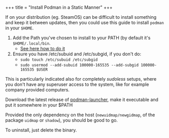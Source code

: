 +++
title = "Install Podman in a Static Manner"
+++

If on your distribution (eg. SteamOS) can be difficult to install something and keep it
between updates, then you could use this guide to install `podman` in your `$HOME`.

1. Add the Path you've chosen to install to your PATH (by default it's `$HOME/.local/bin`.
   - [See here how to do it](https://www.howtogeek.com/658904/how-to-add-a-directory-to-your-path-in-linux/)
2. Ensure you have /etc/subuid and /etc/subgid, if you don't do:
   - `sudo touch /etc/subuid /etc/subgid`
   - `sudo usermod --add-subuid 100000-165535 --add-subgid 100000-165535 $USER`

This is particularly indicated also for completely *sudoless* setups, where you don't
have any superuser access to the system, like for example company provided computers.

Download the latest release of [podman-launcher](https://github.com/89luca89/podman-launcher/releases),
make it executable and put it somewhere in your $PATH

Provided the only dependency on the host (`newuidmap/newgidmap`, of the package `uidmap` or `shadow`),
you should be good to go.

To uninstall, just delete the binary.
